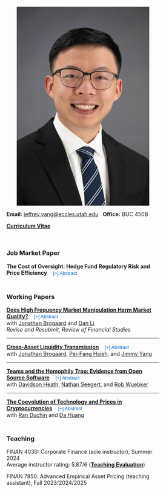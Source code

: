 <style>
/* 1) Center the layout container, not the text */
.inner {
  max-width: 670px !important;   /* pick 1200/1400/etc */
  width: 100% !important;
  margin-left: auto !important;
  margin-right: auto !important;
  display: block !important;       /* ensures auto margins work */
}

/* 2) Make sure text remains left-aligned */
body, #main_content_wrap, #main_content, .inner {
  text-align: left !important;
}

/* 3) (Optional) Responsive images that don’t force centering via text-align */
img {
  display: block;
  max-width: 100%;
  height: auto;
  margin: 10px auto;               /* center the image box itself; change to 0 if you prefer left */
}
</style>


<style>
/* Mobile fixes */
@media (max-width: 600px) {
  /* 1) Let the container breathe on phones */
  .inner {
    max-width: 100% !important;
    padding-left: 14px !important;
    padding-right: 14px !important;
  }

  /* 2) Make text/links wrap instead of overflowing */
  .paper-title-container,
  #abs0, #abs1, #abs2, #abs3, #abs4,       /* your abstract blocks */
  .abs, .abstract,                          /* future-proof selectors */
  p, li, h1, h2, h3, h4, h5, h6,
  a {
    overflow-wrap: anywhere;
    word-break: break-word; /* backup for older browsers */
    hyphens: auto;
  }

  /* 3) Keep images inside the viewport */
  img {
    max-width: 100% !important;
    height: auto !important;
  }

  /* 4) Make code blocks wrap instead of horizontal scrolling off-screen */
  pre, code {
    white-space: pre-wrap;    /* wrap long lines */
    word-break: break-word;
  }

  /* 5) Tables should scroll horizontally instead of breaking layout */
  table {
    display: block;
    width: 100%;
    overflow-x: auto;
  }
}
</style>


<style>
/* Safety net: never allow sideways scrolling */
html, body { overflow-x: hidden; }

/* Make padding count toward width calculations */
*, *::before, *::after { box-sizing: border-box; }

/* Mobile fixes */
@media (max-width: 600px) {
  /* Use full width with comfy side padding */
  .inner {
    max-width: 100% !important;
    min-width: 0 !important;             /* override theme's min-width */
    padding-left: 14px !important;
    padding-right: 14px !important;
  }

  /* Hide absolute-positioned decorations that can poke past the edge */
  #downloads,
  #forkme_banner {
    display: none !important;
  }

  /* Force long content to wrap instead of pushing the layout wide */
  .paper-title-container,
  #abs0, #abs1, #abs2, #abs3, #abs4,
  p, li, a, h1, h2, h3, h4, h5, h6 {
    overflow-wrap: anywhere;
    word-break: break-word;
    hyphens: auto;
  }

  /* Keep media within the viewport */
  img, iframe, video {
    max-width: 100% !important;
    height: auto !important;
  }

  /* Code and tables: don't shove the page sideways */
  pre, code {
    white-space: pre-wrap;
    word-break: break-word;
  }
  table {
    display: block;
    max-width: 100%;
    overflow-x: auto;
  }
}
</style>



<p align="center"> 
<img src="images/jy_2024.jpg" width="350">
</p>

**Email:** jeffrey.yang@eccles.utah.edu &nbsp;  **Office:** BUC 450B

**[Curriculum Vitae](CV_Jeffrey_Yang.pdf)**

<br>

### Job Market Paper


**The Cost of Oversight: Hedge Fund Regulatory Risk and Price Efficiency** 
<button id="btn-abs0" onclick="toggleAbstract('abs0','btn-abs0')" 
  style="border:none; background:none; color:#0066cc; cursor:pointer; font-size:90%; margin-left:6px;">
  [+] Abstract
</button>  

<div id="abs0" style="display:none; margin:5px 0 10px 0;">
  <p>Regulators seek to deter misconduct and maintain orderly markets through enforcement. However, hedge funds employ strategies that are difficult to classify as legitimate or manipulative. Regulatory risk, the likelihood of investigation or litigation, deters manipulation but can also discourage legitimate trading. Thus, the net effect on financial markets is an empirical question. This paper examines the impact of hedge fund regulatory risk on stock market efficiency. Increased regulatory risk hurts both weak-form price efficiency and price informativeness, as hedge funds reduce informed trading in response. The results indicate that efficiency gains from deterring manipulation are outweighed by efficiency losses from reduced legitimate trading.</p>

</div>

<div style="height:0.5em;"></div>


### Working Papers

**[Does High Frequency Market Manipulation Harm Market Quality?](https://papers.ssrn.com/sol3/papers.cfm?abstract_id=4280120)** 
<button id="btn-abs1" onclick="toggleAbstract('abs1','btn-abs1')" 
  style="border:none; background:none; color:#0066cc; cursor:pointer; font-size:90%; margin-left:6px;">
  [+] Abstract
</button>  
with [Jonathan Brogaard](https://brogaard.utah.edu/) and [Dan Li](https://myweb.cuhk.edu.cn/lidan)  
_Revise and Resubmit, Review of Financial Studies_

<div id="abs1" style="display:none; margin:5px 0 10px 0;">
  <p>
    Manipulation of financial markets has long been a concern. With the automation of financial markets, the potential for high frequency manipulation has arisen. Yet, such behavior is hidden within vast sums of order book data, making it difficult to define and to detect. We develop a tangible definition of one type of manipulation, spoofing. Using proprietary user-level identified order book data, we show the determinants of spoofing. Exploiting SEC Litigation Releases and lagged spoofing profitability as instruments, we show causal evidence that spoofing increases volatility and transaction costs, and decreases price efficiency. The findings indicate that spoofing harms market quality.
  </p>
</div>

---

**[Cross-Asset Liquidity Transmission](https://papers.ssrn.com/sol3/papers.cfm?abstract_id=4875686)** 
<button id="btn-abs2" onclick="toggleAbstract('abs2','btn-abs2')" 
  style="border:none; background:none; color:#0066cc; cursor:pointer; font-size:90%; margin-left:6px;">
  [+] Abstract
</button>  
with [Jonathan Brogaard](https://brogaard.utah.edu/), [Pei-Fang Hsieh](https://mx.nthu.edu.tw/~pfhsieh/), and [Jimmy Yang](https://business.oregonstate.edu/users/jimmy-yang)  

<div id="abs2" style="display:none; margin:5px 0 10px 0;">
  <p>
    We study cross-asset liquidity transmission using a proprietary dataset that tracks trader activity across multiple asset classes. We find that derivatives market makers’ hedging demand worsens liquidity in the stock market. We establish causality by exploiting an exogenous shock in hedging caused by increased options market making incentives. Market maker hedging transmits liquidity from derivatives to stocks, with trade imbalances driving hedging demand and causing asymmetric trading in the stock market. Hedging trades have permanent price impacts, indicating information transfer at the expense of stock market quality. Aggressive end-of-day hedging further consumes liquidity, consistent with its role in intraday momentum.
  </p>
</div>

---

**[Teams and the Homophily Trap: Evidence from Open Source Software](https://papers.ssrn.com/sol3/papers.cfm?abstract_id=5395207)** 
<button id="btn-abs4" onclick="toggleAbstract('abs4','btn-abs4')" 
  style="border:none; background:none; color:#0066cc; cursor:pointer; font-size:90%; margin-left:6px;">
  [+] Abstract
</button>  
with [Davidson Heath](http://davidsontheath.github.io/), [Nathan Seegert](http://www.nathanseegert.com/), and [Rob Wuebker](https://rwuebker.notion.site/RO-R-WU-K-R-f974e372aad24db1bea26d097f855033)  

<div id="abs4" style="display:none; margin:5px 0 10px 0;">
  <p>
    Many real-world teams—for example startups, scientific collaborations, and the open-source software community—form through self-selection rather than assignment. Yet most empirical research on team diversity and performance focuses on teams are already formed, or a field experiment where team members have been randomly assigned. This paper examines how diversity emerges and affects performance in endogenously formed teams using a panel of over 148,000 open source software project-years from GitHub. We document three main findings. First, homophily—the tendency to affiliate with similar others—drives team formation, resulting in widespread and persistent homogeneity in endogenously formed teams. Second, diversity improves project performance, with the greatest gains observed among teams that were initially homogeneous. Third, we empirically document the "homophily trap" in endogenously-formed teams, showing that the very mechanism that fosters early team emergence and cohesion inhibits a team's long-run performance by deterring outsider entry. Finally, we show that the coordination costs of diversity, two measures of team dysfunction—higher contributor exit and team fracture—arise primarily at high levels of heterogeneity. These results highlight a central tradeoff in team formation: early interpersonal fit may come at the expense of long-run adaptability and success.
  </p>
</div>

---

**[The Coevolution of Technology and Prices in Cryptocurrencies](https://papers.ssrn.com/sol3/papers.cfm?abstract_id=5426235)** 
<button id="btn-abs3" onclick="toggleAbstract('abs3','btn-abs3')" 
  style="border:none; background:none; color:#0066cc; cursor:pointer; font-size:90%; margin-left:6px;">
  [+] Abstract
</button>  
with [Ran Duchin](https://sites.google.com/view/randuchin) and [Da Huang](https://dahuang-finance.github.io/)  

<div id="abs3" style="display:none; margin:5px 0 10px 0;">
  <p>
    This paper studies the joint dynamics of cryptocurrency technology, returns, and labor markets for developers. We construct high-frequency measures of GitHub bug reports ("Technology Flaws") and code commits ("Technology Development") for major coins. The main results are twofold. First, a new Technology Flaw predicts a 7 bp drop in next-day returns without future reversals. Second, a 1% decrease in coin valuation leads to a 0.14% decrease in Technology Development labor. These findings suggest that technology is a fundamental factor in cryptocurrency prices, and that prices and technology development coevolve through a bidirectional feedback mechanism.
  </p>
</div>

<script>
function toggleAbstract(absId, btnId) {
  var abs = document.getElementById(absId);
  var btn = document.getElementById(btnId);
  if (abs.style.display === "none") {
    abs.style.display = "block";
    btn.textContent = "[–] Abstract";
  } else {
    abs.style.display = "none";
    btn.textContent = "[+] Abstract";
  }
}
</script>


<div style="height:0.5em;"></div>

### Teaching

FINAN 4030: Corporate Finance (sole instructor), Summer 2024 <br>
Average instructor rating: 5.87/6 (**[Teaching Evaluation](finan_4030_evals.pdf)**)

FINAN 7850: Advanced Empirical Asset Pricing (teaching assistant), Fall 2023/2024/2025



